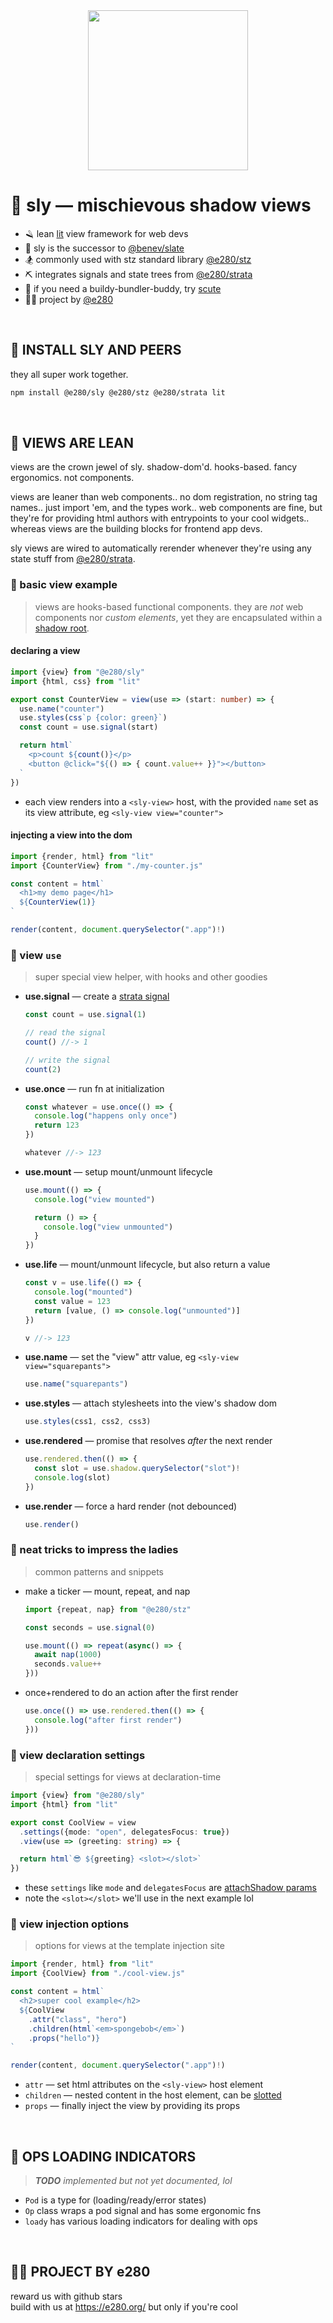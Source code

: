 
<div align="center"><img alt="" width="256" src="./assets/favicon.png"/></div>

# 🦝 sly — mischievous shadow views
- 🪒 lean [lit](https://lit.dev/) view framework for web devs
- 🌅 sly is the successor to [@benev/slate](https://github.com/benevolent-games/slate)
- 🏂 commonly used with stz standard library [@e280/stz](https://github.com/e280/stz)
- ⛏️ integrates signals and state trees from [@e280/strata](https://github.com/e280/strata)
- 🐢 if you need a buildy-bundler-buddy, try [scute](https://github.com/e280/scute)
- 🧑‍💻 project by [@e280](https://e280.org/)

<br/>

## 🦝 INSTALL SLY AND PEERS
they all super work together.

```sh
npm install @e280/sly @e280/stz @e280/strata lit
```

<br/>

## 🦝 VIEWS ARE LEAN
views are the crown jewel of sly. shadow-dom'd. hooks-based. fancy ergonomics. not components.

views are leaner than web components.. no dom registration, no string tag names.. just import 'em, and the types work.. web components are fine, but they're for providing html authors with entrypoints to your cool widgets.. whereas views are the building blocks for frontend app devs.

sly views are wired to automatically rerender whenever they're using any state stuff from [@e280/strata](https://github.com/e280/strata).

### 🍋 basic view example
> views are hooks-based functional components. they are *not* web components nor *custom elements*, yet they are encapsulated within a [shadow root](https://developer.mozilla.org/en-US/docs/Web/API/Web_components/Using_shadow_DOM).

#### declaring a view
```ts
import {view} from "@e280/sly"
import {html, css} from "lit"

export const CounterView = view(use => (start: number) => {
  use.name("counter")
  use.styles(css`p {color: green}`)
  const count = use.signal(start)

  return html`
    <p>count ${count()}</p>
    <button @click="${() => { count.value++ }}"></button>
  `
})
```
- each view renders into a `<sly-view>` host, with the provided `name` set as its view attribute, eg `<sly-view view="counter">`

#### injecting a view into the dom
```ts
import {render, html} from "lit"
import {CounterView} from "./my-counter.js"

const content = html`
  <h1>my demo page</h1>
  ${CounterView(1)}
`

render(content, document.querySelector(".app")!)
```

### 🍋 view `use`
> super special view helper, with hooks and other goodies

- **use.signal** — create a [strata signal](https://github.com/e280/strata)
    ```ts
    const count = use.signal(1)

    // read the signal
    count() //-> 1

    // write the signal
    count(2)
    ```
- **use.once** — run fn at initialization
    ```ts
    const whatever = use.once(() => {
      console.log("happens only once")
      return 123
    })

    whatever //-> 123
    ```
- **use.mount** — setup mount/unmount lifecycle
    ```ts
    use.mount(() => {
      console.log("view mounted")

      return () => {
        console.log("view unmounted")
      }
    })
    ```
- **use.life** — mount/unmount lifecycle, but also return a value
    ```ts
    const v = use.life(() => {
      console.log("mounted")
      const value = 123
      return [value, () => console.log("unmounted")]
    })

    v //-> 123
    ```
- **use.name** — set the "view" attr value, eg `<sly-view view="squarepants">`
    ```ts
    use.name("squarepants")
    ```
- **use.styles** — attach stylesheets into the view's shadow dom
    ```ts
    use.styles(css1, css2, css3)
    ```
- **use.rendered** — promise that resolves *after* the next render
    ```ts
    use.rendered.then(() => {
      const slot = use.shadow.querySelector("slot")!
      console.log(slot)
    })
    ```
- **use.render** — force a hard render (not debounced)
    ```ts
    use.render()
    ```

### 🍋 neat tricks to impress the ladies
> common patterns and snippets

- make a ticker — mount, repeat, and nap
    ```ts
    import {repeat, nap} from "@e280/stz"
    ```
    ```ts
    const seconds = use.signal(0)

    use.mount(() => repeat(async() => {
      await nap(1000)
      seconds.value++
    }))
    ```
- once+rendered to do an action after the first render
    ```ts
    use.once(() => use.rendered.then(() => {
      console.log("after first render")
    }))
    ```

### 🍋 view declaration settings
> special settings for views at declaration-time

```ts
import {view} from "@e280/sly"
import {html} from "lit"

export const CoolView = view
  .settings({mode: "open", delegatesFocus: true})
  .view(use => (greeting: string) => {

  return html`😎 ${greeting} <slot></slot>`
})
```
- these `settings` like `mode` and `delegatesFocus` are [attachShadow params](https://developer.mozilla.org/en-US/docs/Web/API/Element/attachShadow#parameters)
- note the `<slot></slot>` we'll use in the next example lol

### 🍋 view injection options
> options for views at the template injection site

```ts
import {render, html} from "lit"
import {CoolView} from "./cool-view.js"

const content = html`
  <h2>super cool example</h2>
  ${CoolView
    .attr("class", "hero")
    .children(html`<em>spongebob</em>`)
    .props("hello")}
`

render(content, document.querySelector(".app")!)
```
- `attr` — set html attributes on the `<sly-view>` host element
- `children` — nested content in the host element, can be [slotted](https://developer.mozilla.org/en-US/docs/Web/API/Web_components/Using_templates_and_slots)
- `props` — finally inject the view by providing its props

<br/>

## 🦝 OPS LOADING INDICATORS
> ***TODO*** *implemented but not yet documented, lol*
- `Pod` is a type for (loading/ready/error states)
- `Op` class wraps a pod signal and has some ergonomic fns
- `loady` has various loading indicators for dealing with ops

<br/>

## 🧑‍💻 PROJECT BY e280
reward us with github stars  
build with us at https://e280.org/ but only if you're cool  

